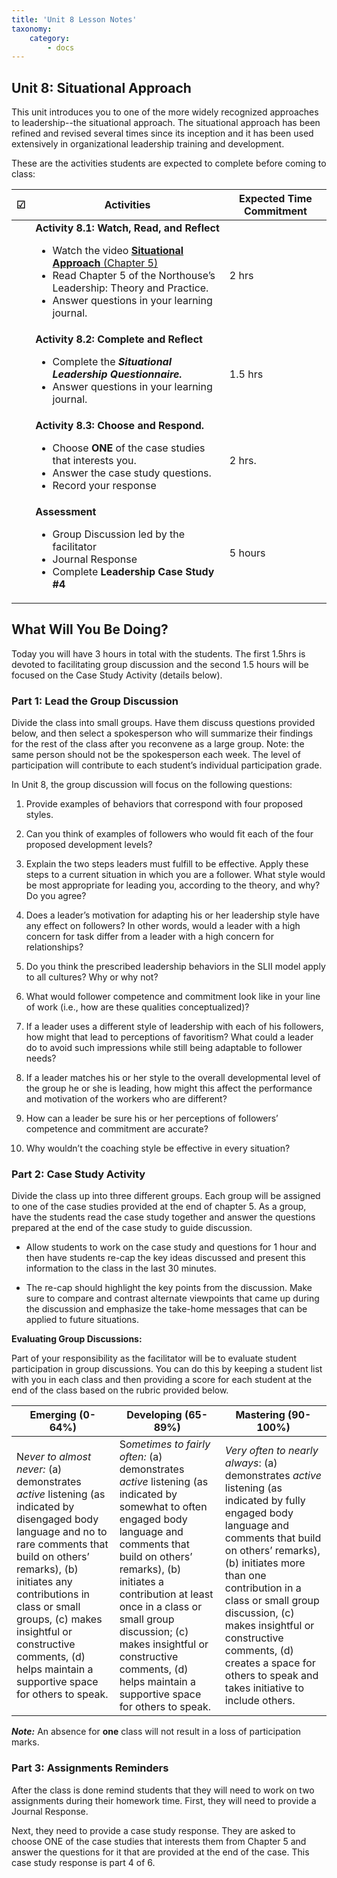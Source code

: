 ```yaml
---
title: 'Unit 8 Lesson Notes'
taxonomy:
    category:
        - docs
---
```


## Unit 8: Situational Approach

This unit introduces you to one of the more widely recognized approaches to leadership--the situational approach. The situational approach has been refined and revised several times since its inception and it has been used extensively in organizational leadership training and development.

These are the activities students are expected to complete before coming to class:


| **☑** | **Activities**        | **Expected Time Commitment** |
|---|--------------------------------------------|------------------------------|
|   | **Activity 8.1: Watch, Read, and Reflect** <ul><li> Watch the video [**Situational Approach** (Chapter 5)](https://www.youtube.com/watch?v=ZjSwov19ubQ&list=PLx-uqKoW1C5nXd5jnA_Ut8TWbjCk7tWtL&index=5) <li>	Read Chapter 5 of the Northouse’s Leadership: Theory and Practice. <li> Answer questions in your learning journal. | 2 hrs                        |
|   | **Activity 8.2: Complete and Reflect** <ul><li> Complete the ***Situational Leadership Questionnaire.*** <li> Answer questions in your learning journal.    | 1.5 hrs                      |
|   | **Activity 8.3: Choose and Respond.** <ul><li> Choose **ONE** of the case studies that interests you. <li> Answer the case study questions. <li> Record your response   | 2 hrs.                       |
|   | **Assessment** <ul><li>	Group Discussion led by the facilitator <li> Journal Response <li> Complete **Leadership Case Study #4**       | 5 hours          |

## What Will You Be Doing?

Today you will have 3 hours in total with the students. The first 1.5hrs is devoted to facilitating group discussion and the second 1.5 hours will be focused on the Case Study Activity (details below).

### Part 1: Lead the Group Discussion

Divide the class into small groups. Have them discuss questions provided below, and then select a spokesperson who will summarize their findings for the rest of the class after you reconvene as a large group. Note: the same person should not be the spokesperson each week. The level of participation will contribute to each student’s individual participation grade. 

In Unit 8, the group discussion will focus on the following questions:

  1.  Provide examples of behaviors that correspond with four proposed styles.

  2.  Can you think of examples of followers who would fit each of the four proposed development levels?

  3.  Explain the two steps leaders must fulfill to be effective. Apply these steps to a current situation in which you are a follower. What style would be most appropriate for leading you, according to the theory, and why? Do you agree?

  4.  Does a leader’s motivation for adapting his or her leadership style have any effect on followers? In other words, would a leader with a high concern for task differ from a leader with a high concern for relationships?

  5.  Do you think the prescribed leadership behaviors in the SLII model apply to all cultures? Why or why not?

  6.  What would follower competence and commitment look like in your line of work (i.e., how are these qualities conceptualized)?

  7.  If a leader uses a different style of leadership with each of his followers, how might that lead to perceptions of favoritism? What could a leader do to avoid such impressions while still being adaptable to follower needs?

  8.  If a leader matches his or her style to the overall developmental level of the group he or she is leading, how might this affect the performance and motivation of the workers who are different?

  9.  How can a leader be sure his or her perceptions of followers’ competence and commitment are accurate?

  10. Why wouldn’t the coaching style be effective in every situation?

### Part 2: Case Study Activity

Divide the class up into three different groups. Each group will be assigned to one of the case studies provided at the end of chapter 5. As a group, have the students read the case study together and answer the questions prepared at the end of the case study to guide discussion.

  -   Allow students to work on the case study and questions for 1 hour and then have students re-cap the key ideas discussed and present this information to the class in the last 30 minutes.

  -   The re-cap should highlight the key points from the discussion. Make sure to compare and contrast alternate viewpoints that came up during the discussion and emphasize the take-home messages that can be applied to future situations.

**Evaluating Group Discussions:**

Part of your responsibility as the facilitator will be to evaluate student participation in group discussions. You can do this by keeping a student list with you in each class and then providing a score for each student at the end of the class based on the rubric provided below.

| **Emerging (0-64%)**                                                                                                                                                                                                                                                                                                               | **Developing (65-89%)**                                                                                                                                                                                                                                                                                                                                           | **Mastering (90-100%)**                                                                                                                                                                                                                                                                                                                                                    |
|------------------------------------------------------------------------------------------------------------------------------------------------------------------------------------------------------------------------------------------------------------------------------------------------------------------------------------|-------------------------------------------------------------------------------------------------------------------------------------------------------------------------------------------------------------------------------------------------------------------------------------------------------------------------------------------------------------------|----------------------------------------------------------------------------------------------------------------------------------------------------------------------------------------------------------------------------------------------------------------------------------------------------------------------------------------------------------------------------|
| N*ever to almost never:* (a) demonstrates *active* listening (as indicated by disengaged body language and no to rare comments that build on others’ remarks), (b) initiates any contributions in class or small groups, (c) makes insightful or constructive comments, (d) helps maintain a supportive space for others to speak. | S*ometimes to fairly often:* (a) demonstrates *active* listening (as indicated by somewhat to often engaged body language and comments that build on others’ remarks), (b) initiates a contribution at least once in a class or small group discussion; (c) makes insightful or constructive comments, (d) helps maintain a supportive space for others to speak. | *Very often to nearly always*: (a) demonstrates *active* listening (as indicated by fully engaged body language and comments that build on others’ remarks), (b) initiates more than one contribution in a class or small group discussion, (c) makes insightful or constructive comments, (d) creates a space for others to speak and takes initiative to include others. |
***Note:*** An absence for **one** class will not result in a loss of participation marks.

### Part 3: Assignments Reminders

After the class is done remind students that they will need to work on two assignments during their homework time. First, they will need to provide a Journal Response.

Next, they need to provide a case study response. They are asked to choose ONE of the case studies that interests them from Chapter 5 and answer the questions for it that are provided at the end of the case. This case study response is part 4 of 6. 
